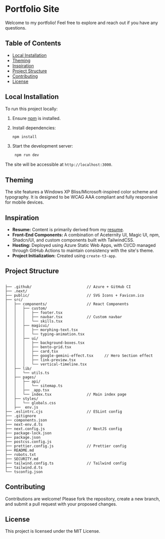 # Portfolio Site 

Welcome to my portfolio! Feel free to explore and reach out if you have any questions.

## Table of Contents

- [Local Installation](#local-installation)
- [Theming](#theming)
- [Inspiration](#inspiration)
- [Project Structure](#project-structure)
- [Contributing](#contributing)
- [License](#license)

## Local Installation

To run this project locally:

1. Ensure [npm](https://docs.npmjs.com/downloading-and-installing-node-js-and-npm) is installed.
2. Install dependencies:

   ```bash
   npm install
   ```
3. Start the development server:

   ```bash
    npm run dev
   ```
The site will be accessible at ``http://localhost:3000``.

## Theming
The site features a Windows XP Bliss/Microsoft-inspired color scheme and typography. It is designed to be WCAG AAA compliant and fully responsive for mobile devices.

## Inspiration

 - **Resume:** Content is primarily derived from my [resume](https://drive.google.com/file/d/1C9QWZYbZ9FBwLat5M1vibf_GK56ivlLR/view?usp=sharing).
 - **Front-End Components:** A combination of Aceternity UI, Magic UI, npm, Shadcn/UI, and custom components built with TailwindCSS.
 - **Hosting:** Deployed using Azure Static Web Apps, with CI/CD managed through GitHub Actions to maintain consistency with the site's theme.
 - **Project Initialization:** Created using ``create-t3-app``.

## Project Structure

```

├── .github/                         // Azure + GitHub CI
├── .next/
├── public/                          // SVG Icons + Favicon.ico
├── src/
│   ├── components/                  // React Components
│   │   ├── custom/
│   │   │   ├── footer.tsx
│   │   │   ├── navbar.tsx           // Custom navbar
│   │   │   └── skills.tsx      
│   │   ├── magicui/
│   │   │   ├── morphing-text.tsx
│   │   │   └── typing-animation.tsx      
│   │   ├── ui/
│   │   │   ├── background-boxes.tsx
│   │   │   ├── bento-grid.tsx
│   │   │   ├── card.tsx
│   │   │   ├── google-gemini-effect.tsx     // Hero Section effect 
│   │   │   ├── link-preview.tsx
│   │   │   └── vertical-timeline.tsx                                
│   ├── lib/
│   │   └── utils.ts
│   ├── pages/                       
│   │   ├── api/
│   │   │   └── sitemap.ts
│   │   ├── _app.tsx
│   │   └── index.tsx                // Main index page
│   ├── styles/                
│   │   └── globals.css
│   ├──  env.js    
├── .eslintrc.cjs                    // ESLint config
├── .gitignore
├── components.json
├── next-env.d.ts
├── next.config.js                   // NextJS config
├── package-lock.json
├── package.json
├── postcss.config.js
├── prettier.config.js               // Prettier config 
├── README.md
├── robots.txt
├── SECURITY.md
├── tailwind.config.ts               // Tailwind config 
├── tailwind.d.ts
└── tsconfig.json
```


## Contributing
Contributions are welcome! Please fork the repository, create a new branch, and submit a pull request with your proposed changes.

## License
This project is licensed under the MIT License.
